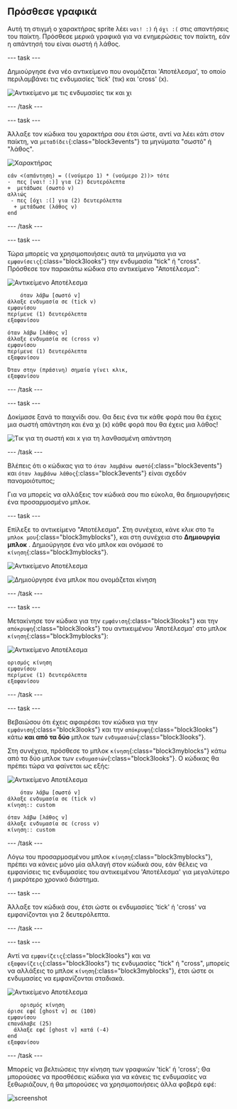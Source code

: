## Πρόσθεσε γραφικά

Αυτή τη στιγμή ο χαρακτήρας sprite λέει ` ναι! :) ` ή ` όχι :( ` στις απαντήσεις του παίκτη. Πρόσθεσε μερικά γραφικά για να ενημερώσεις τον παίκτη, εάν η απάντησή του είναι σωστή ή λάθος.

\--- task \---

Δημιούργησε ένα νέο αντικείμενο που ονομάζεται 'Αποτέλεσμα', το οποίο περιλαμβάνει τις ενδυμασίες 'tick' (τικ) και 'cross' (x).

![Αντικείμενο με τις ενδυμασίες τικ και χι](images/brain-result.png)

\--- /task \---

\--- task \---

Άλλαξε τον κώδικα του χαρακτήρα σου έτσι ώστε, αντί να λέει κάτι στον παίκτη, να `μεταδίδει`{:class="block3events"} τα μηνύματα "σωστό" ή "λάθος".

![Χαρακτήρας](images/giga-sprite.png)

```blocks3
εάν <(απάντηση) = ((νούμερο 1) * (νούμερο 2))> τότε 
-  πες [ναι! :)] για (2) δευτερόλεπτα
+  μετάδωσε (σωστό v)
αλλιώς 
 - πες [όχι :(] για (2) δευτερόλεπτα
  + μετάδωσε (λάθος v)
end
```

\--- /task \---

\--- task \---

Τώρα μπορείς να χρησιμοποιήσεις αυτά τα μηνύματα για να `εμφανίσεις`{:class="block3looks"} την ενδυμασία "tick" ή "cross". Πρόσθεσε τον παρακάτω κώδικα στο αντικείμενο "Αποτέλεσμα":

![Αντικείμενο Αποτέλεσμα](images/result-sprite.png)

```blocks3
    όταν λάβω [σωστό v]
άλλαξε ενδυμασία σε (tick v)
εμφανίσου
περίμενε (1) δευτερόλεπτα
εξαφανίσου

όταν λάβω [λάθος v]
άλλαξε ενδυμασία σε (cross v)
εμφανίσου
περίμενε (1) δευτερόλεπτα
εξαφανίσου

Όταν στην (πράσινη) σημαία γίνει κλικ,
εξαφανίσου
```

\--- /task \---

\--- task \---

Δοκίμασε ξανά το παιχνίδι σου. Θα δεις ένα τικ κάθε φορά που θα έχεις μια σωστή απάντηση και ένα χι (x) κάθε φορά που θα έχεις μια λάθος!

![Τικ για τη σωστή και x για τη λανθασμένη απάντηση](images/brain-test-answer.png)

\--- /task \---

Βλέπεις ότι ο κώδικας για το `όταν λαμβάνω σωστό`{:class="block3events"} και `όταν λαμβάνω λάθος`{:class="block3events"} είναι σχεδόν πανομοιότυπος;

Για να μπορείς να αλλάξεις τον κώδικά σου πιο εύκολα, θα δημιουργήσεις ένα προσαρμοσμένο μπλοκ.

\--- task \---

Επίλεξε το αντικείμενο "Αποτέλεσμα". Στη συνέχεια, κάνε κλικ στο `Τα μπλοκ μου`{:class="block3myblocks"}, και στη συνέχεια στο **Δημιουργία μπλοκ** . Δημιούργησε ένα νέο μπλοκ και ονόμασέ το `κίνηση`{:class="block3myblocks"}.

![Αντικείμενο Αποτέλεσμα](images/result-sprite.png)

![Δημιούργησε ένα μπλοκ που ονομάζεται κίνηση](images/brain-animate-function.png)

\--- /task \---

\--- task \---

Μετακίνησε τον κώδικα για την `εμφάνιση`{:class="block3looks"} και την `απόκρυψη`{:class="block3looks"} του αντικειμένου 'Αποτέλεσμα' στο μπλοκ `κίνηση`{:class="block3myblocks"}:

![Αντικείμενο Αποτέλεσμα](images/result-sprite.png)

```blocks3
ορισμός κίνηση
εμφανίσου
περίμενε (1) δευτερόλεπτα
εξαφανίσου
```

\--- /task \---

\--- task \---

Βεβαιώσου ότι έχεις αφαιρέσει τον κώδικα για την `εμφάνιση`{:class="block3looks"} και την `απόκρυψη`{:class="block3looks"} κάτω **και από τα δύο** μπλοκ των `ενδυμασιών`{:class="block3looks"}.

Στη συνέχεια, πρόσθεσε το μπλοκ `κίνηση`{:class="block3myblocks"} κάτω από τα δύο μπλοκ των `ενδυμασιών`{:class="block3looks"}. Ο κώδικας θα πρέπει τώρα να φαίνεται ως εξής:

![Αντικείμενο Αποτέλεσμα](images/result-sprite.png)

```blocks3
    όταν λάβω [σωστό v]
άλλαξε ενδυμασία σε (tick v)
κίνηση:: custom

όταν λάβω [λάθος v]
άλλαξε ενδυμασία σε (cross v)
κίνηση:: custom
```

\--- /task \---

Λόγω του προσαρμοσμένου μπλοκ `κίνηση`{:class="block3myblocks"}, πρέπει να κάνεις μόνο μία αλλαγή στον κώδικά σου, εάν θέλεις να εμφανίσεις τις ενδυμασίες του αντικειμένου 'Αποτέλεσμα' για μεγαλύτερο ή μικρότερο χρονικό διάστημα.

\--- task \---

Άλλαξε τον κώδικά σου, έτσι ώστε οι ενδυμασίες 'tick' ή 'cross' να εμφανίζονται για 2 δευτερόλεπτα.

\--- /task \---

\--- task \---

Αντί να `εμφανίζεις`{:class="block3looks"} και να `εξαφανίζεις`{:class="block3looks"} τις ενδυμασίες "tick" ή "cross", μπορείς να αλλάξεις το μπλοκ `κίνηση`{:class="block3myblocks"}, έτσι ώστε οι ενδυμασίες να εμφανίζονται σταδιακά.

![Αντικείμενο Αποτέλεσμα](images/result-sprite.png)

```blocks3
    ορισμός κίνηση
όρισε εφέ [ghost v] σε (100)
εμφανίσου
επανάλαβε (25) 
  άλλαξε εφέ [ghost v] κατά (-4)
end
εξαφανίσου
```

\--- /task \---

Μπορείς να βελτιώσεις την κίνηση των γραφικών 'tick' ή 'cross'; Θα μπορούσες να προσθέσεις κώδικα για να κάνεις τις ενδυμασίες να ξεθωριάζουν, ή θα μπορούσες να χρησιμοποιήσεις άλλα φοβερά εφέ:

![screenshot](images/brain-effects.png)